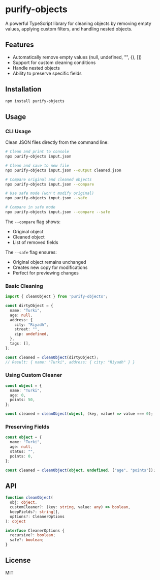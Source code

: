 # purify-objects

A powerful TypeScript library for cleaning objects by removing empty values, applying custom filters, and handling nested objects.

## Features

- Automatically remove empty values (null, undefined, "", {}, [])
- Support for custom cleaning conditions
- Handle nested objects
- Ability to preserve specific fields

## Installation

```bash
npm install purify-objects
```

## Usage

### CLI Usage

Clean JSON files directly from the command line:

```bash
# Clean and print to console
npx purify-objects input.json

# Clean and save to new file
npx purify-objects input.json --output cleaned.json

# Compare original and cleaned objects
npx purify-objects input.json --compare

# Use safe mode (won't modify original)
npx purify-objects input.json --safe

# Compare in safe mode
npx purify-objects input.json --compare --safe
```

The `--compare` flag shows:
- Original object
- Cleaned object
- List of removed fields

The `--safe` flag ensures:
- Original object remains unchanged
- Creates new copy for modifications
- Perfect for previewing changes

### Basic Cleaning

```typescript
import { cleanObject } from 'purify-objects';

const dirtyObject = {
  name: "Turki",
  age: null,
  address: {
    city: "Riyadh",
    street: "",
    zip: undefined,
  },
  tags: [],
};

const cleaned = cleanObject(dirtyObject);
// Result: { name: "Turki", address: { city: "Riyadh" } }
```

### Using Custom Cleaner

```typescript
const object = {
  name: "Turki",
  age: 0,
  points: 50,
};

const cleaned = cleanObject(object, (key, value) => value === 0);
```

### Preserving Fields

```typescript
const object = {
  name: "Turki",
  age: null,
  status: "",
  points: 0,
};

const cleaned = cleanObject(object, undefined, ["age", "points"]);
```

## API

```typescript
function cleanObject(
  obj: object,
  customCleaner?: (key: string, value: any) => boolean,
  keepFields?: string[],
  options?: CleanerOptions
): object

interface CleanerOptions {
  recursive?: boolean;
  safe?: boolean;
}
```

## License

MIT